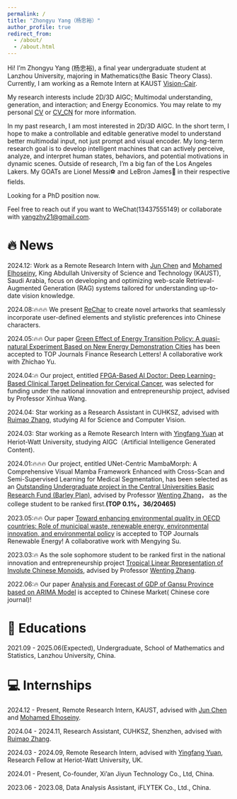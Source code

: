 ```yaml
---
permalink: /
title: "Zhongyu Yang（杨忠裕）"
author_profile: true
redirect_from: 
  - /about/
  - /about.html
---
```


Hi! I’m Zhongyu Yang (杨忠裕), a final year undergraduate student at Lanzhou University, majoring in Mathematics(the Basic Theory Class). Currently, I am working as a Remote Intern at KAUST [Vision-Cair](https://vision-cair.kaust.edu.sa/).

My research interests include 2D/3D AIGC; Multimodal understanding, generation, and interaction; and Energy Economics. You may relate to my personal [CV](https://docs.google.com/viewer?url=https://raw.githubusercontent.com/01yzzyu/yzzyu.github.io/master/assets/Resume.pdf) or [CV_CN](https://docs.google.com/viewer?url=https://raw.githubusercontent.com/01yzzyu/yzzyu.github.io/master/assets/Resume_CN.pdf) for more information. 

In my past research, I am most interested in 2D/3D AIGC. In the short term, I hope to make a controllable and editable generative model to understand better multimodal input, not just prompt and visual encoder. 
My long-term research goal is to develop intelligent machines that can actively perceive, analyze, and interpret human states, behaviors, and potential motivations in dynamic scenes.
Outside of research, I’m a big fan of the Los Angeles Lakers. My GOATs are Lionel Messi⚽ and LeBron James🏀 in their respective fields. 

Looking for a PhD position now.

Feel free to reach out if you want to WeChat(13437555149) or collaborate with yangzhy21@gmail.com.


🔥 News
======

2024.12: Work as a Remote Research Intern  with [Jun Chen](https://junchen14.github.io/) and [Mohamed Elhoseiny](https://www.mohamed-elhoseiny.com/), King Abdullah University of Science and Technology (KAUST), Saudi Arabia, focus on developing and optimizing web-scale Retrieval-Augmented Generation (RAG) systems tailored for understanding up-to-date vision knowledge. 

2024.08:🔥🔥🔥 We present [ReChar](https://01yzzyu.github.io/rechar.github.io/) to create novel artworks that seamlessly incorporate user-defined elements and stylistic preferences into Chinese characters.

2024.05:🔥🔥 Our paper [Green Effect of Energy Transition Policy: A quasi-natural Experiment Based on New Energy Demonstration Cities](https://doi.org/10.1016/j.frl.2024.105669) has been accepted to TOP Journals Finance Research Letters! A collaborative work with Zhichao Yu.

2024.04:🔥 Our project, entitled [FPGA-Based AI Doctor: Deep Learning-Based Clinical Target Delineation for Cervical Cancer](http://gjcxcy.bjtu.edu.cn/NewLXItemListForStudentDetail.aspx?ItemNo=1186318&IsLXItem=1), was selected for funding under the national innovation and entrepreneurship project, advised by Professor Xinhua Wang.

2024.04: Star working as a Research Assistant in CUHKSZ, advised with [Ruimao Zhang](http://www.zhangruimao.site/), studying AI for Science and Computer Vision.

2024.03: Star working as a Remote Research Intern with [Yingfang Yuan](https://yuanjames.github.io/) at Heriot-Watt University, studying AIGC（Artificial Intelligence Generated Content).

2024.01:🔥🔥🔥 Our project, entitled UNet-Centric MambaMorph: A Comprehensive Visual Mamba Framework Enhanced with Cross-Scan and Semi-Supervised Learning for Medical Segmentation, has been selected as an [Outstanding Undergraduate project in the Central Universities Basic Research Fund (Barley Plan)](https://xxb.lzu.edu.cn/xingzhenggongwen/xzgwpdf/2024/0621/271594.html), advised by Professor [Wenting Zhang](http://mathteacher.lzu.edu.cn/system/TeacherProfileqt/content.jsp?id=45)， as the college student to be ranked first.**(TOP 0.1%，36/20465)**

2023.05:🔥🔥 Our paper [Toward enhancing environmental quality in OECD countries: Role of municipal waste, renewable energy, environmental innovation, and environmental policy](https://doi.org/10.1016/j.renene.2023.05.044) is accepted to TOP Journals Renewable Energy! A collaborative work with Mengying Su.

2023.03:🔥 As the sole sophomore student to be ranked first in the national innovation and entrepreneurship project [Tropical Linear Representation of Involute Chinese Monoids](http://gjcxcy.bjtu.edu.cn/NewLXItemListForStudentDetail.aspx?ItemNo=1100306), advised by Professor [Wenting Zhang](http://mathteacher.lzu.edu.cn/system/TeacherProfileqt/content.jsp?id=45).

2022.06:🔥 Our paper [Analysis and Forecast of GDP of Gansu Province based on ARIMA Model](https://kns.cnki.net/kcms2/article/abstract?v=5UWSsHjGZiG4_hfQdJi2g45CsnhSUqAQWLr8QGITMYDA17gfF5JJx5zplDrZWLEtUw_cwdGQB4McAih5ZHCedzgYrtUdVTeeg8lwHr4Mw1ptUxJGRhILZmxdAXcxNVzRIf7iDdCVtPE=&uniplatform=NZKPT&flag=copy) is accepted to Chinese Market( Chinese core journal)! 


📖 Educations
======

2021.09 - 2025.06(Expected), Undergraduate, School of Mathematics and Statistics, Lanzhou University, China.


💻 Internships
======

2024.12 - Present, Remote Research Intern, KAUST, advised with [Jun Chen](https://junchen14.github.io/) and [Mohamed Elhoseiny](https://www.mohamed-elhoseiny.com/).

2024.04 - 2024.11, Research Assistant, CUHKSZ, Shenzhen, advised with [Ruimao Zhang](http://www.zhangruimao.site/).

2024.03 - 2024.09, Remote Research Intern, advised with [Yingfang Yuan](https://yuanjames.github.io/), Research Fellow at Heriot-Watt University, UK.

2024.01 - Present, Co-founder, Xi’an Jiyun Technology Co., Ltd, China.

2023.06 - 2023.08, Data Analysis Assistant, iFLYTEK Co., Ltd., China.

